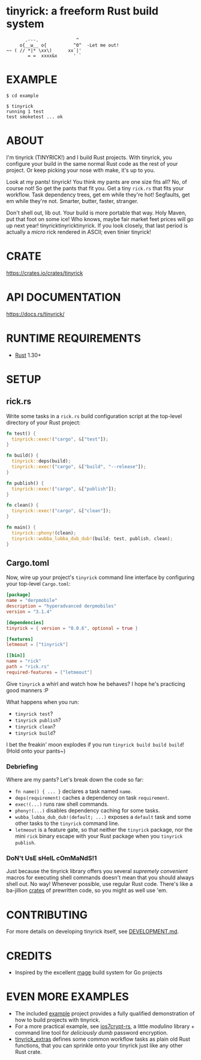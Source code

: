 # tinyrick: a freeform Rust build system

```
       .---.              ^
     o{__ω__ o{          ^0^  -Let me out!
~~ ( // *|* \xx\)      xx`|'
        = =  xxxx&x      ' `
```

# EXAMPLE

```console
$ cd example

$ tinyrick
running 1 test
test smoketest ... ok
```

# ABOUT

I'm tinyrick (TINYRICK!) and I build Rust projects. With tinyrick, you configure your build in the same normal Rust code as the rest of your project. Or keep picking your nose with make, it's up to you.

Look at my pants! tinyrick! You think my pants are one size fits all? No, of course not! So get the pants that fit you. Get a tiny `rick.rs` that fits your workflow. Task dependency trees, get em while they're hot! Segfaults, get em while they're not. Smarter, butter, faster, stranger.

Don't shell out, lib out. Your build is more portable that way. Holy Maven, put that foot on some ice! Who knows, maybe fair market feet prices will go up next year! tinyricktinyricktinyrick. If you look closely, that last period is actually a *micro* rick rendered in ASCII; even tinier tinyrick!

# CRATE

https://crates.io/crates/tinyrick

# API DOCUMENTATION

https://docs.rs/tinyrick/

# RUNTIME REQUIREMENTS

* [Rust](https://www.rust-lang.org/en-US/) 1.30+

# SETUP

## rick.rs

Write some tasks in a `rick.rs` build configuration script at the top-level directory of your Rust project:

```rust
fn test() {
  tinyrick::exec!("cargo", &["test"]);
}

fn build() {
  tinyrick::deps(build);
  tinyrick::exec!("cargo", &["build", "--release"]);
}

fn publish() {
  tinyrick::exec!("cargo", &["publish"]);
}

fn clean() {
  tinyrick::exec!("cargo", &["clean"]);
}

fn main() {
  tinyrick::phony!(clean);
  tinyrick::wubba_lubba_dub_dub!(build; test, publish, clean);
}
```

## Cargo.toml

Now, wire up your project's `tinyrick` command line interface by configuring your top-level `Cargo.toml`:

```toml
[package]
name = "derpmobile"
description = "hyperadvanced derpmobiles"
version = "3.1.4"

[dependencies]
tinyrick = { version = "0.0.6", optional = true }

[features]
letmeout = ["tinyrick"]

[[bin]]
name = "rick"
path = "rick.rs"
required-features = ["letmeout"]
```

Give `tinyrick` a whirl and watch how he behaves? I hope he's practicing good manners :P

What happens when you run:

* `tinyrick test`?
* `tinyrick publish`?
* `tinyrick clean`?
* `tinyrick build`?

I bet the freakin' moon explodes if you run `tinyrick build build build`! (Hold onto your pants~)

### Debriefing

Where are my pants? Let's break down the code so far:

* `fn name() { ... }` declares a task named `name`.
* `deps(requirement)` caches a dependency on task `requirement`.
* `exec!(...)` runs raw shell commands.
* `phony!(...)` disables dependency caching for some tasks.
* `wubba_lubba_dub_dub!(default; ...)` exposes a `default` task and some other tasks to the `tinyrick` command line.
* `letmeout` is a feature gate, so that neither the `tinyrick` package, nor the mini `rick` binary escape with your Rust package when you `tinyrick publish`.

### DoN't UsE sHelL cOmMaNdS!1

Just because the tinyrick library offers you several *supremely convenient* macros for executing shell commands doesn't mean that you should always shell out. No way! Whenever possible, use regular Rust code. There's like a ba-jillion [crates](https://crates.io) of prewritten code, so you might as well use 'em.

# CONTRIBUTING

For more details on developing tinyrick itself, see [DEVELOPMENT.md](DEVELOPMENT.md).

# CREDITS

* Inspired by the excellent [mage](https://magefile.org/) build system for Go projects

# EVEN MORE EXAMPLES

* The included [example](example) project provides a fully qualified demonstration of how to build projects with tinyrick.
* For a more practical example, see [ios7crypt-rs](https://github.com/mcandre/ios7crypt-rs), a little *modulino* library + command line tool for *deliciously dumb* password encryption.
* [tinyrick_extras](https://github.com/mcandre/tinyrick_extras) defines some common workflow tasks as plain old Rust functions, that you can sprinkle onto your tinyrick just like any other Rust crate.
